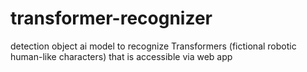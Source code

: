 # transformer-recognizer
detection object ai model to recognize Transformers (fictional robotic human-like characters) that is accessible via web app
